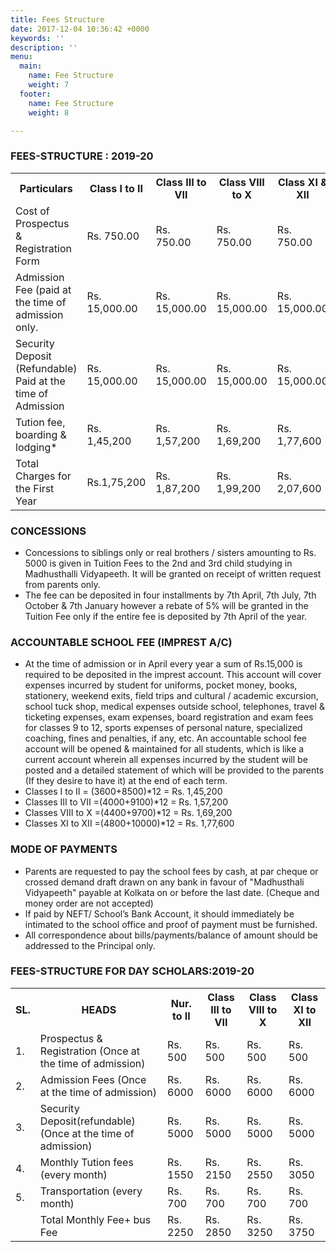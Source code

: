 ```yaml
---
title: Fees Structure
date: 2017-12-04 10:36:42 +0000
keywords: ''
description: ''
menu:
  main:
    name: Fee Structure
    weight: 7
  footer:
    name: Fee Structure
    weight: 8

---
```

### FEES-STRUCTURE : 2019-20

<table class="fees-table"> <tr> <th>Particulars</th> <th>Class I to II</th> <th>Class III to VII</th> <th>Class VIII to X</th> <th>Class XI & XII</th> </tr> <tr> <td>Cost of Prospectus & Registration Form</td> <td>Rs. 750.00</td> <td>Rs. 750.00</td> <td>Rs. 750.00</td> <td>Rs. 750.00</td> </tr> <tr> <td>Admission Fee (paid at the time of admission only.</td> <td>Rs. 15,000.00</td> <td>Rs. 15,000.00</td> <td>Rs. 15,000.00</td> <td>Rs. 15,000.00</td> </tr> <tr> <td>Security Deposit (Refundable) Paid at the time of Admission</td> <td>Rs. 15,000.00</td> <td>Rs. 15,000.00</td> <td>Rs. 15,000.00</td> <td>Rs. 15,000.00</td> </tr> <tr> <td>Tution fee, boarding & lodging*</td>

<td>Rs. 1,45,200</td>

<td>Rs. 1,57,200</td>

<td>Rs. 1,69,200</td>

<td>Rs. 1,77,600</td

</tr>

<tr>

<td>Total Charges for the First Year</td> <td>Rs.1,75,200</td>

<td>Rs. 1,87,200</td>

<td>Rs. 1,99,200</td>

<td>Rs. 2,07,600</td>

</tr>

</table>

### CONCESSIONS

* Concessions to siblings only or real brothers / sisters amounting to Rs. 5000 is given in Tuition Fees to the 2nd and 3rd child studying in Madhusthalli Vidyapeeth. It will be granted on receipt of written request from parents only.
* The fee can be deposited in four installments by 7th April, 7th July, 7th October & 7th January however a rebate of 5% will be granted in the Tuition Fee only if the entire fee is deposited by 7th April of the year.

### ACCOUNTABLE SCHOOL FEE (IMPREST A/C)

* At the time of admission or in April every year a sum of Rs.15,000 is required to be deposited in the imprest account. This account will cover expenses incurred by student for uniforms, pocket money, books, stationery, weekend exits, field trips and cultural / academic excursion, school tuck shop, medical expenses outside school, telephones, travel & ticketing expenses, exam expenses, board registration and exam fees for classes 9 to 12, sports expenses of personal nature, specialized coaching, fines and penalties, if any, etc. An accountable school fee account will be opened & maintained for all students, which is like a current account wherein all expenses incurred by the student will be posted and a detailed statement of which will be provided to the parents (If they desire to have it) at the end of each term.
* Classes I to II = (3600+8500)*12 = Rs. 1,45,200
* Classes III to VII =(4000+9100)*12 = Rs. 1,57,200
* Classes VIII to X =(4400+9700)*12 = Rs. 1,69,200
* Classes XI to XII =(4800+10000)*12 = Rs. 1,77,600

### MODE OF PAYMENTS

* Parents are requested to pay the school fees by cash, at par cheque or crossed demand draft drawn on any bank in favour of "Madhusthali Vidyapeeth" payable at Kolkata on or before the last date. (Cheque and money order are not accepted)
* If paid by NEFT/ School’s Bank Account, it should immediately be intimated to the school office and proof of payment must be furnished.
* All correspondence about bills/payments/balance of amount should be addressed to the Principal only.

### FEES-STRUCTURE FOR DAY SCHOLARS:2019-20

<table class="fees-table"> <tr> <th>SL.</th> <th>HEADS</th> <th>Nur. to II</th> <th>Class III to VII</th> <th>Class VIII to X</th> <th>Class XI to XII</th> </tr> <tr> <td>1.</td> <td>Prospectus & Registration (Once at the time of admission)</td> <td>Rs. 500</td> <td>Rs. 500</td> <td>Rs. 500</td> <td>Rs. 500</td> </tr> <tr> <td>2.</td> <td>Admission Fees (Once at the time of admission)</td> <td>Rs. 6000</td>

<td>Rs. 6000</td>

<td>Rs. 6000</td>

<td>Rs. 6000</td> </tr>

<tr>

<td>3.</td> <td>Security Deposit(refundable) (Once at the time of admission)</td>

<td>Rs. 5000</td>

<td>Rs. 5000</td>

<td>Rs. 5000</td>

<td>Rs. 5000</td> </tr> <tr> <td>4.</td> <td>Monthly Tution fees (every month)</td>

<td>Rs. 1550</td>

<td>Rs. 2150</td>

<td>Rs. 2550</td>

<td>Rs. 3050</td> </tr> <tr> <td>5.</td> <td>Transportation (every month)</td>

<td>Rs. 700</td>

<td>Rs. 700</td>

<td>Rs. 700</td>

<td>Rs. 700</td> </tr> <tr> <td></td> <td>Total Monthly Fee+ bus Fee</td>

<td>Rs. 2250</td>

<td>Rs. 2850</td>

<td>Rs. 3250</td>

<td>Rs. 3750</td> </tr> </table>